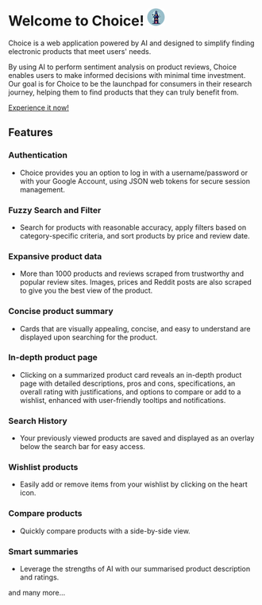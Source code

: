 # Welcome to Choice! <img src="public/wiz1.svg" width="35rem" height="35rem">

Choice is a web application powered by AI and designed to simplify finding electronic products that meet users' needs. 

By using AI to perform sentiment analysis on product reviews, Choice enables users to make informed decisions with minimal time investment. Our goal is for Choice to be the launchpad for consumers in their research journey, helping them to find products that they can truly benefit from. 

[Experience it now!](https://tower-of-god-frontend.vercel.app/)

## Features
### Authentication
- Choice provides you an option to log in with a username/password or with your Google Account, using JSON web tokens for secure session management.
### Fuzzy Search and Filter
- Search for products with reasonable accuracy, apply filters based on category-specific criteria, and sort products by price and review date.
### Expansive product data
- More than 1000 products and reviews scraped from trustworthy and popular review sites. Images, prices and Reddit posts are also scraped to give you the best view of the product.
### Concise product summary
- Cards that are visually appealing, concise, and easy to understand are displayed upon searching for the product.
### In-depth product page
- Clicking on a summarized product card reveals an in-depth product page with detailed descriptions, pros and cons, specifications, an overall rating with justifications, and options to compare or add to a wishlist, enhanced with user-friendly tooltips and notifications.
### Search History
- Your previously viewed products are saved and displayed as an overlay below the search bar for easy access.
### Wishlist products
- Easily add or remove items from your wishlist by clicking on the heart icon.
### Compare products
- Quickly compare products with a side-by-side view.
### Smart summaries
- Leverage the strengths of AI with our summarised product description and ratings.

and many more...
